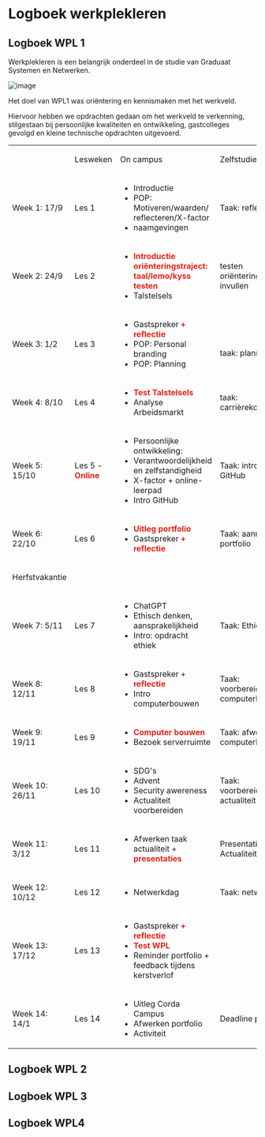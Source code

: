 # Logboek werkplekleren

## Logboek WPL 1

Werkplekleren is een belangrijk onderdeel in de studie van Graduaat Systemen en Netwerken.

![image](https://github.com/user-attachments/assets/e421d687-979f-4e90-bde5-b5bdef153090)


Het doel van WPL1 was oriëntering en kennismaken met het werkveld.

Hiervoor hebben we opdrachten gedaan om het werkveld te verkenning, stilgestaan bij persoonlijke kwaliteiten en ontwikkeling, gastcolleges gevolgd en kleine technische opdrachten uitgevoerd.

<table>
    <tr>
    <td>
        <p>​</p>
    </td>
    <td>
        <p>​Lesweken</p>
    </td>
    <td >
        <p>​On campus</p>
    </td>
    <td >
        <p>​Zelfstudie</p>
    </td>
    </tr>
    <tr >
    <td >
        <p>Week 1​: 17/9</p>
    </td>
    <td >
        <p>​Les 1</p>
    </td>
    <td >
        <ul>
            <li>​Introductie</li>
            <li>POP: Motiveren/waarden/ reflecteren/X-factor</li>
            <li>naamgevingen</li>
        </ul>
    </td>
    <td >
        <p>Taak: reflecteren​</p>
    </td>
    </tr>
    <tr >
    <td >
        <p>​Week 2: 24/9</p>
    </td>
    <td >
        <p>Les 2</p>
    </td>
    <td >
        <ul>
            <li><strong style="color: rgb(231, 34, 24);">Introductie oriënteringstraject: taal/lemo/kyss testen</strong></li>
            <li>Talstelsels</li>
        </ul>
    </td>
    <td >
        <p>testen oriënteringstraject invullen</p>
    </td>
    </tr>
    <tr >
    <td >
        <p>​Week 3: 1/2</p>
    </td>
    <td >
        <p>​Les 3</p>
    </td>
    <td >
        <ul>
            <li>​Gastspreker <strong style="color: rgb(231, 34, 24);">+ reflectie</strong></li>
            <li>POP: Personal branding</li>
            <li>POP: Planning</li>
        </ul>
    </td>
    <td >
        <p><br></p>
        <p>taak: planning</p>
    </td>
    </tr>
    <tr >
    <td >
        <p>​​Week 4: 8/10</p>
    </td>
    <td >
        <p>​Les 4</p>
    </td>
    <td >
        <ul>
            <li><strong style="color: rgb(231, 34, 24);">Test Talstelsels</strong></li>
            <li>Analyse Arbeidsmarkt</li>
        </ul>
    </td>
    <td >
        <p>taak: carrièrekompas</p>
    </td>
    </tr>
    <tr >
    <td >
        <p>​​Week 5: 15/10</p>
    </td>
    <td >
        <p>​Les 5 - <strong style="color: rgb(231, 34, 24);">Online</strong></p>
    </td>
    <td >
        <ul>
            <li>Persoonlijke ontwikkeling:</li>
            <li class="ql-indent-1">Verantwoordelijkheid en zelfstandigheid</li>
            <li class="ql-indent-1">X-factor + online-leerpad</li>
            <li>Intro GitHub</li>
        </ul>
    </td>
    <td >
        <p>​Taak: intro to GitHub</p>
    </td>
    </tr>
    <tr >
    <td >
        <p>​​Week 6: 22/10</p>
    </td>
    <td >
        <p>​Les 6</p>
    </td>
    <td >
        <ul>
            <li><strong style="color: rgb(231, 34, 24);">​​Uitleg portfolio</strong></li>
            <li>​Gastspreker<strong style="color: rgb(231, 34, 24);"> + reflectie</strong></li>
        </ul>
    </td>
    <td >
        <p>​Taak: aanmaken portfolio</p>
    </td>
    </tr>
    <tr >
    <td >
        <p>​​Herfstvakantie</p>
    </td>
    <td >
        <p>​</p>
    </td>
    <td >
        <p>​</p>
    </td>
    <td >
        <p>​</p>
    </td>
    </tr>
    <tr >
    <td >
        <p>​​Week 7: 5/11</p>
    </td>
    <td >
        <p>​Les 7</p>
    </td>
    <td >
        <ul>
            <li>​​ChatGPT</li>
            <li>Ethisch denken, aansprakelijkheid</li>
            <li>Intro: opdracht ethiek</li>
        </ul>
    </td>
    <td >
        <p>​Taak: Ethiek</p>
    </td>
    </tr>
    <tr >
    <td >
        <p>​​Week 8: 12/11</p>
    </td>
    <td >
        <p>​Les 8</p>
    </td>
    <td >
        <ul>
            <li>​​Gastspreker + <strong style="color: rgb(231, 34, 24);">reflectie</strong></li>
            <li>Intro computerbouwen</li>
        </ul>
    </td>
    <td >
        <p>​Taak: voorbereiden computerbouwen</p>
    </td>
    </tr>
    <tr >
    <td >
        <p>​​Week 9: 19/11</p>
    </td>
    <td >
        <p>​Les 9</p>
    </td>
    <td >
        <ul>
            <li><strong style="color: rgb(231, 34, 24);">​​Computer bouwen</strong></li>
            <li>Bezoek serverruimte</li>
        </ul>
    </td>
    <td >
        <p>​Taak: afwerken computerbouwen</p>
    </td>
    </tr>
    <tr >
    <td >
        <p>​​Week 10: 26/11</p>
    </td>
    <td >
        <p>​Les 10</p>
    </td>
    <td >
        <ul>
            <li>​​SDG's</li>
            <li>Advent</li>
            <li>Security awereness</li>
            <li>Actualiteit voorbereiden</li>
        </ul>
    </td>
    <td >
        <p>​Taak: voorbereiden actualiteit</p>
    </td>
    </tr>
    <tr >
    <td >
        <p>​​Week 11: 3/12</p>
    </td>
    <td >
        <p>​Les 11</p>
    </td>
    <td >
        <ul>
            <li>​​Afwerken taak actualiteit + <strong style="color: rgb(231, 34, 24);">presentaties</strong></li>
        </ul>
    </td>
    <td >
        <p>​Presentatie Actualiteit</p>
    </td>
    </tr>
    <tr >
    <td >
        <p>​​Week 12: 10/12</p>
    </td>
    <td >
        <p>​Les 12</p>
    </td>
    <td >
        <ul>
            <li>​​Netwerkdag</li>
        </ul>
    </td>
    <td >
        <p>​Taak: netwerken</p>
    </td>
    </tr>
    <tr >
    <td >
        <p>​​Week 13: 17/12</p>
    </td>
    <td >
        <p>​Les 13</p>
    </td>
    <td >
        <ul>
            <li>​​Gastspreker<strong style="color: rgb(231, 34, 24);"> + reflectie</strong></li>
            <li><strong style="color: rgb(231, 34, 24);">Test WPL</strong></li>
            <li>Reminder portfolio + feedback tijdens kerstverlof</li>
        </ul>
    </td>
    <td >
        <p>​</p>
    </td>
    </tr>
    <tr >
    <td >
        <p>​​Week 14: 14/1</p>
    </td>
    <td >
        <p>​Les 14</p>
    </td>
    <td >
        <ul>
            <li>​​Uitleg Corda Campus</li>
            <li>Afwerken portfolio</li>
            <li>Activiteit</li>
        </ul>
    </td>
    <td >
        <p>​Deadline portfolio</p>
    </td>
    </tr>
</table>


## Logboek WPL 2

## Logboek WPL 3

## Logboek WPL4
